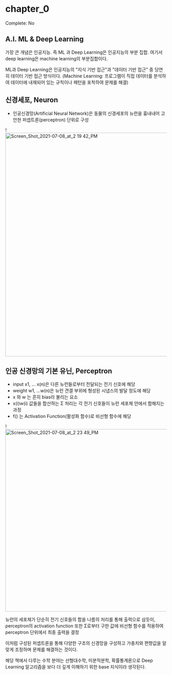 # chapter_0

Complete: No

## A.I. ML & Deep Learning

가장 큰 개념은 인공지능. 즉 ML 과 Deep Learning은 인공지능의 부분 집합. 여기서 deep learning은 machine learning의 부분집합이다. 

ML과 Deep Learning은 인공지능의 "지식 기반 접근"과 "데이터 기반 접근" 중 당연히 데이터 기반 접근 방식이다. (Machine Learning: 프로그램이 직접 데이터를 분석하여 데이터에 내재되어 있는 규칙이나 패턴을 포착하여 문제를 해결)

## 신경세포, Neuron

- 인공신경망(Artificial Neural Network)은 동물의 신경세포의 뉴런을 흉내내어 고안한 퍼셉트론(perceptron) 단위로 구성

!<img width="699" alt="Screen_Shot_2021-07-08_at_2 19 42_PM" src="https://user-images.githubusercontent.com/54128055/124869553-570aa480-dffc-11eb-8e03-137ac1bd5bcc.png">

## 인공 신경망의 기본 유닌, Perceptron

- input x1, ... x(n)은 다른 뉴런들로부터 전달되는 전기 신호에 해당
- weight w1, ...w(n)은 뉴런 견결 부위에 형성된 시냅스의 발달 정도에 해당
- x 와 w 는 흔히 bias라 불리는 요소
- x(i)w(i) 값들을 합산하는 &Sigma; 처리는 각 전기 신호들이 뉴런 세포체 안에서 합해지는 과정
- f() 는 Activation Function(활성화 함수)로 비선형 함수에 해당

!<img width="570" alt="Screen_Shot_2021-07-08_at_2 23 49_PM" src="https://user-images.githubusercontent.com/54128055/124869564-5b36c200-dffc-11eb-8803-3463eb99e144.png">

뉴런의 세포체가 단순히 전기 신호들의 합을 나름의 처리를 통해 출력으로 삼듯이, perceptron의 activation function 또한 &Sigma;로부터 구한 값에 비선형 함수를 적용하여 perceptron 단위에서 최종 출력을 결정

이처럼 구성된 퍼셉트론을 통해 다양한 구조의 신경망을 구성하고 가충치와 편향값을 알맞게 조정하며 문제를 해결하는 것이다.

해당 책에서 다루는 수학 분야는 선형대수학, 미분적분학, 확률통계론으로 Deep Learning 알고리즘을 보다 더  깊게 이해하기 위한 base 지식이라 생각된다.
